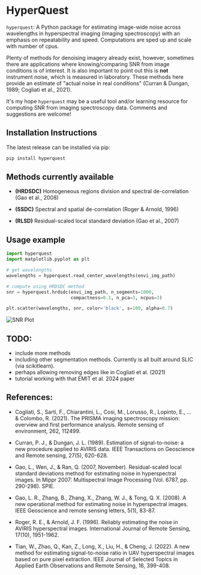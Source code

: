 # HyperQuest

`hyperquest`: A Python package for estimating image-wide noise across wavelengths in hyperspectral imaging (imaging spectroscopy) with an emphasis on repeatability and speed. Computations are sped up and scale with number of cpus.

Plenty of methods for denoising imagery already exist, however, sometimes there are applications where knowing/comparing SNR from image conditions is of interest. It is also important to point out this is __not__ instrument noise, which is measured in laboratory. These methods here provide an estimate of "actual noise in real conditions" (Curran & Dungan, 1989; Cogliati et al., 2021).

It's my hope `hyperquest` may be a useful tool and/or learning resource for computing SNR from imaging spectroscopy data. Comments and suggestions are welcome! 


## Installation Instructions

The latest release can be installed via pip:

```bash
pip install hyperquest
```

## Methods currently available
- __(HRDSDC)__ Homogeneous regions division and spectral de-correlation (Gao et al., 2008)

- __(SSDC)__ Spectral and spatial de-correlation (Roger & Arnold, 1996)

- __(RLSD)__ Residual-scaled local standard deviation (Gao et al., 2007)


## Usage example
```python
import hyperquest
import matplotlib.pyplot as plt

# get wavelengths
wavelengths = hyperquest.read_center_wavelengths(envi_img_path)

# compute using HRDSDC method
snr = hyperquest.hrdsdc(envi_img_path, n_segments=1000, 
                        compactness=0.1, n_pca=3, ncpus=3)

plt.scatter(wavelengths, snr, color='black', s=100, alpha=0.7)
```
![SNR Plot](tests/plots/demo_snr.png)




## TODO:

- include more methods
- including other segmentation methods. Currently is all built around SLIC (via scikitlearn).
- perhaps allowing removing edges like in Cogliati et al. (2021)
- tutorial working with that EMIT et al. 2024 paper


## References:

- Cogliati, S., Sarti, F., Chiarantini, L., Cosi, M., Lorusso, R., Lopinto, E., ... & Colombo, R. (2021). The PRISMA imaging spectroscopy mission: overview and first performance analysis. Remote sensing of environment, 262, 112499.

- Curran, P. J., & Dungan, J. L. (1989). Estimation of signal-to-noise: a new procedure applied to AVIRIS data. IEEE Transactions on Geoscience and Remote sensing, 27(5), 620-628.

- Gao, L., Wen, J., & Ran, Q. (2007, November). Residual-scaled local standard deviations method for estimating noise in hyperspectral images. In Mippr 2007: Multispectral Image Processing (Vol. 6787, pp. 290-298). SPIE.

- Gao, L. R., Zhang, B., Zhang, X., Zhang, W. J., & Tong, Q. X. (2008). A new operational method for estimating noise in hyperspectral images. IEEE Geoscience and remote sensing letters, 5(1), 83-87.

- Roger, R. E., & Arnold, J. F. (1996). Reliably estimating the noise in AVIRIS hyperspectral images. International Journal of Remote Sensing, 17(10), 1951-1962.

- Tian, W., Zhao, Q., Kan, Z., Long, X., Liu, H., & Cheng, J. (2022). A new method for estimating signal-to-noise ratio in UAV hyperspectral images based on pure pixel extraction. IEEE Journal of Selected Topics in Applied Earth Observations and Remote Sensing, 16, 399-408.
